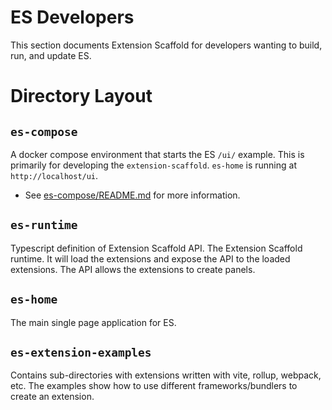 # ES Developers

This section documents Extension Scaffold for developers wanting
to build, run, and update ES.

# Directory Layout

## `es-compose`

A docker compose environment that starts the ES `/ui/` example. 
This is primarily for developing the `extension-scaffold`.
`es-home` is running at `http://localhost/ui`.

* See [es-compose/README.md](es-compose/README.md) for more information.

## `es-runtime`

Typescript definition of Extension Scaffold API.
The Extension Scaffold runtime. 
It will load the extensions and expose the API to the loaded extensions.
The API allows the extensions to create panels.

## `es-home`

The main single page application for ES.

## `es-extension-examples`

Contains sub-directories with extensions written with vite, rollup, webpack, etc.
The examples show how to use different frameworks/bundlers to create an extension.
